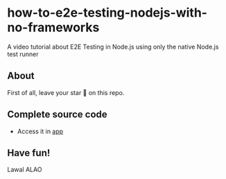 # how-to-e2e-testing-nodejs-with-no-frameworks

A video tutorial about E2E Testing in Node.js using only the native Node.js test runner

## About

First of all, leave your star 🌟 on this repo.

## Complete source code

- Access it in [app](./recorded/)

## Have fun!

Lawal ALAO
